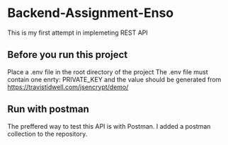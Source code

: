 # Backend-Assignment-Enso

This is my first attempt in implemeting REST API

## Before you run this project
Place a .env file in the root directory of the project
The .env file must contain one enrty: PRIVATE_KEY and the value should be generated from https://travistidwell.com/jsencrypt/demo/

## Run with postman
The preffered way to test this API is with Postman. I added a postman collection to the repository.
